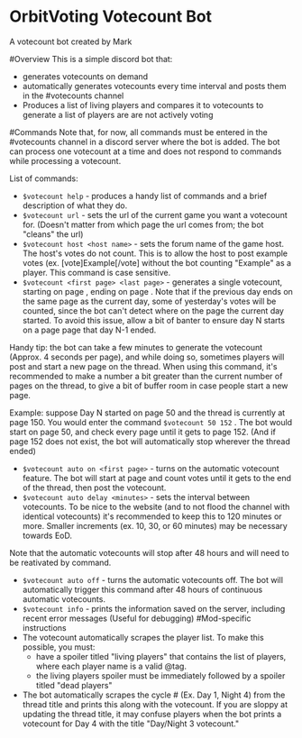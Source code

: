 # OrbitVoting Votecount Bot
A votecount bot created by Mark

#Overview
This is a simple discord bot that:
   - generates votecounts on demand
   - automatically generates votecounts every time interval and posts them in the #votecounts channel
   - Produces a list of living players and compares it to votecounts to generate a list of players are are not actively voting
   
#Commands
Note that, for now, all commands must be entered in the #votecounts channel in a discord server where the bot is added. The bot can process one votecount at a time and does not respond to commands while processing a votecount.

List of commands:
  - `$votecount help` - produces a handy list of commands and a brief description of what they do.
  - `$votecount url` - sets the url of the current game you want a votecount for. (Doesn't matter from which page the url comes from; the bot "cleans" the url)
  - `$votecount host <host name>` - sets the forum name of the game host. The host's votes do not count. This is to allow the host to post example votes (ex. [vote]Example[/vote] without the bot counting "Example" as a player. This command is case sensitive.
  - `$votecount <first page> <last page>` - generates a single votecount, starting on page <first page>, ending on page <last page>. Note that if the previous day ends on the same page as the current day, some of yesterday's votes will be counted, since the bot can't detect where on the page the current day started. To avoid this issue, allow a bit of banter to ensure day N starts on a page page that day N-1 ended.
  
  Handy tip: the bot can take a few minutes to generate the votecount (Approx. 4 seconds per page), and while doing so, sometimes players will post and start a new page on the thread. When using this command, it's recommended to make <last page> a number a bit greater than the current number of pages on the thread, to give a bit of buffer room in case people start a new page.
  
  Example: suppose Day N started on page 50 and the thread is currently at page 150. You would enter the command `$votecount 50 152` . The bot would start on page 50, and check every page until it gets to page 152. (And if page 152 does not exist, the bot will automatically stop wherever the thread ended)
  - `$votecount auto on <first page>` - turns on the automatic votecount feature. The bot will start at page <first page> and count votes until it gets to the end of the thread, then post the votecount.
  - `$votecount auto delay <minutes>` - sets the interval between votecounts. To be nice to the website (and to not flood the channel with identical votecounts) it's recommended to keep this to 120 minutes or more. Smaller increments (ex. 10, 30, or 60 minutes) may be necessary towards EoD.
  
  Note that the automatic votecounts will stop after 48 hours and will need to be reativated by command.
  - `$votecount auto off` - turns the automatic votecounts off. The bot will automatically trigger this command after 48 hours of continuous automatic votecounts.
  - `$votecount info` - prints the information saved on the server, including recent error messages (Useful for debugging)
#Mod-specific instructions
- The votecount automatically scrapes the player list. To make this possible, you must:
  - have a spoiler titled "living players" that contains the list of players, where each player name is a valid @tag.
  - the living players spoiler must be immediately followed by a spoiler titled "dead players"
- The bot automatically scrapes the cycle # (Ex. Day 1, Night 4) from the thread title and prints this along with the votecount. If you are sloppy at updating the thread title, it may confuse players when the bot prints a votecount for Day 4 with the title "Day/Night 3 votecount."
